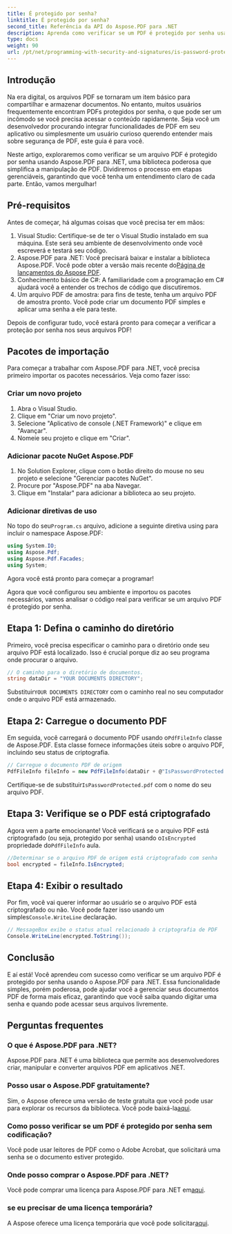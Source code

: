 ```yaml
---
title: É protegido por senha?
linktitle: É protegido por senha?
second_title: Referência da API do Aspose.PDF para .NET
description: Aprenda como verificar se um PDF é protegido por senha usando o Aspose.PDF para .NET neste guia passo a passo abrangente.
type: docs
weight: 90
url: /pt/net/programming-with-security-and-signatures/is-password-protected/
---
```

## Introdução

Na era digital, os arquivos PDF se tornaram um item básico para compartilhar e armazenar documentos. No entanto, muitos usuários frequentemente encontram PDFs protegidos por senha, o que pode ser um incômodo se você precisa acessar o conteúdo rapidamente. Seja você um desenvolvedor procurando integrar funcionalidades de PDF em seu aplicativo ou simplesmente um usuário curioso querendo entender mais sobre segurança de PDF, este guia é para você. 

Neste artigo, exploraremos como verificar se um arquivo PDF é protegido por senha usando Aspose.PDF para .NET, uma biblioteca poderosa que simplifica a manipulação de PDF. Dividiremos o processo em etapas gerenciáveis, garantindo que você tenha um entendimento claro de cada parte. Então, vamos mergulhar!

## Pré-requisitos

Antes de começar, há algumas coisas que você precisa ter em mãos:

1. Visual Studio: Certifique-se de ter o Visual Studio instalado em sua máquina. Este será seu ambiente de desenvolvimento onde você escreverá e testará seu código.
2.  Aspose.PDF para .NET: Você precisará baixar e instalar a biblioteca Aspose.PDF. Você pode obter a versão mais recente do[Página de lançamentos do Aspose PDF](https://releases.aspose.com/pdf/net/).
3. Conhecimento básico de C#: A familiaridade com a programação em C# ajudará você a entender os trechos de código que discutiremos.
4. Um arquivo PDF de amostra: para fins de teste, tenha um arquivo PDF de amostra pronto. Você pode criar um documento PDF simples e aplicar uma senha a ele para teste.

Depois de configurar tudo, você estará pronto para começar a verificar a proteção por senha nos seus arquivos PDF!

## Pacotes de importação

Para começar a trabalhar com Aspose.PDF para .NET, você precisa primeiro importar os pacotes necessários. Veja como fazer isso:

### Criar um novo projeto

1. Abra o Visual Studio.
2. Clique em "Criar um novo projeto".
3. Selecione "Aplicativo de console (.NET Framework)" e clique em "Avançar".
4. Nomeie seu projeto e clique em "Criar".

### Adicionar pacote NuGet Aspose.PDF

1. No Solution Explorer, clique com o botão direito do mouse no seu projeto e selecione "Gerenciar pacotes NuGet".
2. Procure por "Aspose.PDF" na aba Navegar.
3. Clique em "Instalar" para adicionar a biblioteca ao seu projeto.

### Adicionar diretivas de uso

 No topo do seu`Program.cs` arquivo, adicione a seguinte diretiva using para incluir o namespace Aspose.PDF:

```csharp
using System.IO;
using Aspose.Pdf;
using Aspose.Pdf.Facades;
using System;
```

Agora você está pronto para começar a programar!

Agora que você configurou seu ambiente e importou os pacotes necessários, vamos analisar o código real para verificar se um arquivo PDF é protegido por senha.

## Etapa 1: Defina o caminho do diretório

Primeiro, você precisa especificar o caminho para o diretório onde seu arquivo PDF está localizado. Isso é crucial porque diz ao seu programa onde procurar o arquivo.

```csharp
// O caminho para o diretório de documentos.
string dataDir = "YOUR DOCUMENTS DIRECTORY";
```

 Substituir`YOUR DOCUMENTS DIRECTORY` com o caminho real no seu computador onde o arquivo PDF está armazenado.

## Etapa 2: Carregue o documento PDF

 Em seguida, você carregará o documento PDF usando o`PdfFileInfo` classe de Aspose.PDF. Esta classe fornece informações úteis sobre o arquivo PDF, incluindo seu status de criptografia.

```csharp
// Carregue o documento PDF de origem
PdfFileInfo fileInfo = new PdfFileInfo(dataDir + @"IsPasswordProtected.pdf");
```

 Certifique-se de substituir`IsPasswordProtected.pdf` com o nome do seu arquivo PDF.

## Etapa 3: Verifique se o PDF está criptografado

 Agora vem a parte emocionante! Você verificará se o arquivo PDF está criptografado (ou seja, protegido por senha) usando o`IsEncrypted` propriedade do`PdfFileInfo` aula.

```csharp
//Determinar se o arquivo PDF de origem está criptografado com senha
bool encrypted = fileInfo.IsEncrypted;
```

## Etapa 4: Exibir o resultado

 Por fim, você vai querer informar ao usuário se o arquivo PDF está criptografado ou não. Você pode fazer isso usando um simples`Console.WriteLine` declaração.

```csharp
// MessageBox exibe o status atual relacionado à criptografia de PDF
Console.WriteLine(encrypted.ToString());
```

## Conclusão

E aí está! Você aprendeu com sucesso como verificar se um arquivo PDF é protegido por senha usando o Aspose.PDF para .NET. Essa funcionalidade simples, porém poderosa, pode ajudar você a gerenciar seus documentos PDF de forma mais eficaz, garantindo que você saiba quando digitar uma senha e quando pode acessar seus arquivos livremente.

## Perguntas frequentes

### O que é Aspose.PDF para .NET?
Aspose.PDF para .NET é uma biblioteca que permite aos desenvolvedores criar, manipular e converter arquivos PDF em aplicativos .NET.

### Posso usar o Aspose.PDF gratuitamente?
 Sim, o Aspose oferece uma versão de teste gratuita que você pode usar para explorar os recursos da biblioteca. Você pode baixá-la[aqui](https://releases.aspose.com/).

### Como posso verificar se um PDF é protegido por senha sem codificação?
Você pode usar leitores de PDF como o Adobe Acrobat, que solicitará uma senha se o documento estiver protegido.

### Onde posso comprar o Aspose.PDF para .NET?
 Você pode comprar uma licença para Aspose.PDF para .NET em[aqui](https://purchase.aspose.com/buy).

### se eu precisar de uma licença temporária?
 A Aspose oferece uma licença temporária que você pode solicitar[aqui](https://purchase.aspose.com/temporary-license/).